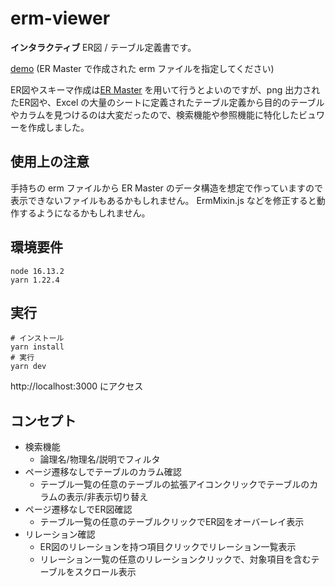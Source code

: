 # erm-viewer
**インタラクティブ** ER図 / テーブル定義書です。

[demo](https://kaku3.github.io/erm-viewer/dist)
(ER Master で作成された erm ファイルを指定してください)

ER図やスキーマ作成は[ER Master](http://ermaster.sourceforge.net/index_ja.html) を用いて行うとよいのですが、png 出力されたER図や、Excel の大量のシートに定義されたテーブル定義から目的のテーブルやカラムを見つけるのは大変だったので、検索機能や参照機能に特化したビュワーを作成しました。

## 使用上の注意

手持ちの erm ファイルから ER Master のデータ構造を想定で作っていますので表示できないファイルもあるかもしれません。
ErmMixin.js などを修正すると動作するようになるかもしれません。


## 環境要件

```
node 16.13.2
yarn 1.22.4
```

## 実行

```
# インストール
yarn install
# 実行
yarn dev
```

http://localhost:3000 にアクセス


## コンセプト

- 検索機能
  - 論理名/物理名/説明でフィルタ
- ページ遷移なしでテーブルのカラム確認
  - テーブル一覧の任意のテーブルの拡張アイコンクリックでテーブルのカラムの表示/非表示切り替え
- ページ遷移なしでER図確認
  - テーブル一覧の任意のテーブルクリックでER図をオーバーレイ表示
- リレーション確認
  - ER図のリレーションを持つ項目クリックでリレーション一覧表示
  - リレーション一覧の任意のリレーションクリックで、対象項目を含むテーブルをスクロール表示


